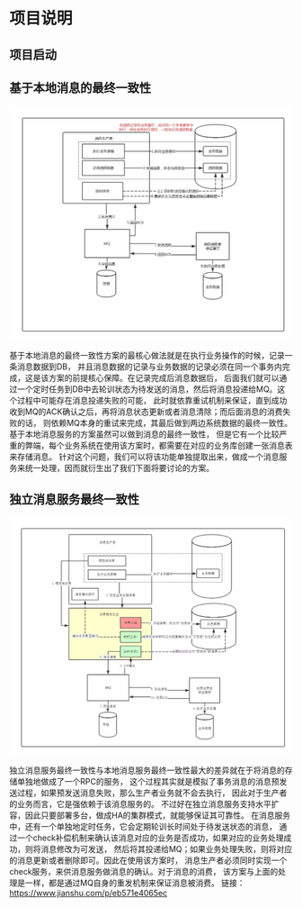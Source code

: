 # 项目说明

##  项目启动

## 基于本地消息的最终一致性

![本地消息的最终一致性](wiki/1684370-c5a20749a59fc1a8.webp)

基于本地消息的最终一致性方案的最核心做法就是在执行业务操作的时候，记录一条消息数据到DB，
并且消息数据的记录与业务数据的记录必须在同一个事务内完成，这是该方案的前提核心保障。在记录完成后消息数据后，
后面我们就可以通过一个定时任务到DB中去轮训状态为待发送的消息，然后将消息投递给MQ。这个过程中可能存在消息投递失败的可能，
此时就依靠重试机制来保证，直到成功收到MQ的ACK确认之后，再将消息状态更新或者消息清除；而后面消息的消费失败的话，
则依赖MQ本身的重试来完成，其最后做到两边系统数据的最终一致性。基于本地消息服务的方案虽然可以做到消息的最终一致性，
但是它有一个比较严重的弊端，每个业务系统在使用该方案时，都需要在对应的业务库创建一张消息表来存储消息。
针对这个问题，我们可以将该功能单独提取出来，做成一个消息服务来统一处理，因而就衍生出了我们下面将要讨论的方案。



## 独立消息服务最终一致性

![独立消息服务最终一致性](wiki/1684370-d36234ba75d83a95.webp)

独立消息服务最终一致性与本地消息服务最终一致性最大的差异就在于将消息的存储单独地做成了一个RPC的服务，
这个过程其实就是模拟了事务消息的消息预发送过程，如果预发送消息失败，那么生产者业务就不会去执行，
因此对于生产者的业务而言，它是强依赖于该消息服务的。
不过好在独立消息服务支持水平扩容，因此只要部署多台，做成HA的集群模式，就能够保证其可靠性。
在消息服务中，还有一个单独地定时任务，它会定期轮训长时间处于待发送状态的消息，
通过一个check补偿机制来确认该消息对应的业务是否成功，如果对应的业务处理成功，则将消息修改为可发送，
然后将其投递给MQ；如果业务处理失败，则将对应的消息更新或者删除即可。因此在使用该方案时，
消息生产者必须同时实现一个check服务，来供消息服务做消息的确认。对于消息的消费，
该方案与上面的处理是一样，都是通过MQ自身的重发机制来保证消息被消费。
链接：https://www.jianshu.com/p/eb571e4065ec
